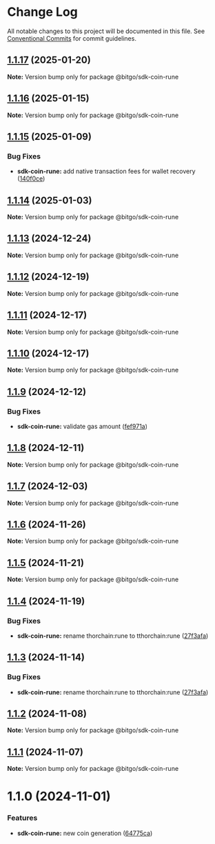 # Change Log

All notable changes to this project will be documented in this file.
See [Conventional Commits](https://conventionalcommits.org) for commit guidelines.

## [1.1.17](https://github.com/BitGo/BitGoJS/compare/@bitgo/sdk-coin-rune@1.1.16...@bitgo/sdk-coin-rune@1.1.17) (2025-01-20)

**Note:** Version bump only for package @bitgo/sdk-coin-rune

## [1.1.16](https://github.com/BitGo/BitGoJS/compare/@bitgo/sdk-coin-rune@1.1.15...@bitgo/sdk-coin-rune@1.1.16) (2025-01-15)

**Note:** Version bump only for package @bitgo/sdk-coin-rune

## [1.1.15](https://github.com/BitGo/BitGoJS/compare/@bitgo/sdk-coin-rune@1.1.14...@bitgo/sdk-coin-rune@1.1.15) (2025-01-09)

### Bug Fixes

- **sdk-coin-rune:** add native transaction fees for wallet recovery ([140f0ce](https://github.com/BitGo/BitGoJS/commit/140f0ce419a0a1093a463a0f955d094ee7c16334))

## [1.1.14](https://github.com/BitGo/BitGoJS/compare/@bitgo/sdk-coin-rune@1.1.13...@bitgo/sdk-coin-rune@1.1.14) (2025-01-03)

**Note:** Version bump only for package @bitgo/sdk-coin-rune

## [1.1.13](https://github.com/BitGo/BitGoJS/compare/@bitgo/sdk-coin-rune@1.1.12...@bitgo/sdk-coin-rune@1.1.13) (2024-12-24)

**Note:** Version bump only for package @bitgo/sdk-coin-rune

## [1.1.12](https://github.com/BitGo/BitGoJS/compare/@bitgo/sdk-coin-rune@1.1.11...@bitgo/sdk-coin-rune@1.1.12) (2024-12-19)

**Note:** Version bump only for package @bitgo/sdk-coin-rune

## [1.1.11](https://github.com/BitGo/BitGoJS/compare/@bitgo/sdk-coin-rune@1.1.9...@bitgo/sdk-coin-rune@1.1.11) (2024-12-17)

**Note:** Version bump only for package @bitgo/sdk-coin-rune

## [1.1.10](https://github.com/BitGo/BitGoJS/compare/@bitgo/sdk-coin-rune@1.1.9...@bitgo/sdk-coin-rune@1.1.10) (2024-12-17)

**Note:** Version bump only for package @bitgo/sdk-coin-rune

## [1.1.9](https://github.com/BitGo/BitGoJS/compare/@bitgo/sdk-coin-rune@1.1.8...@bitgo/sdk-coin-rune@1.1.9) (2024-12-12)

### Bug Fixes

- **sdk-coin-rune:** validate gas amount ([fef971a](https://github.com/BitGo/BitGoJS/commit/fef971a23e3b61814ff51994ce68a855193b397b))

## [1.1.8](https://github.com/BitGo/BitGoJS/compare/@bitgo/sdk-coin-rune@1.1.7...@bitgo/sdk-coin-rune@1.1.8) (2024-12-11)

**Note:** Version bump only for package @bitgo/sdk-coin-rune

## [1.1.7](https://github.com/BitGo/BitGoJS/compare/@bitgo/sdk-coin-rune@1.1.6...@bitgo/sdk-coin-rune@1.1.7) (2024-12-03)

**Note:** Version bump only for package @bitgo/sdk-coin-rune

## [1.1.6](https://github.com/BitGo/BitGoJS/compare/@bitgo/sdk-coin-rune@1.1.5...@bitgo/sdk-coin-rune@1.1.6) (2024-11-26)

**Note:** Version bump only for package @bitgo/sdk-coin-rune

## [1.1.5](https://github.com/BitGo/BitGoJS/compare/@bitgo/sdk-coin-rune@1.1.4...@bitgo/sdk-coin-rune@1.1.5) (2024-11-21)

**Note:** Version bump only for package @bitgo/sdk-coin-rune

## [1.1.4](https://github.com/BitGo/BitGoJS/compare/@bitgo/sdk-coin-rune@1.1.2...@bitgo/sdk-coin-rune@1.1.4) (2024-11-19)

### Bug Fixes

- **sdk-coin-rune:** rename thorchain:rune to tthorchain:rune ([27f3afa](https://github.com/BitGo/BitGoJS/commit/27f3afa5fcfe8d3281d845a37e13bc7ccec86098))

## [1.1.3](https://github.com/BitGo/BitGoJS/compare/@bitgo/sdk-coin-rune@1.1.2...@bitgo/sdk-coin-rune@1.1.3) (2024-11-14)

### Bug Fixes

- **sdk-coin-rune:** rename thorchain:rune to tthorchain:rune ([27f3afa](https://github.com/BitGo/BitGoJS/commit/27f3afa5fcfe8d3281d845a37e13bc7ccec86098))

## [1.1.2](https://github.com/BitGo/BitGoJS/compare/@bitgo/sdk-coin-rune@1.1.1...@bitgo/sdk-coin-rune@1.1.2) (2024-11-08)

**Note:** Version bump only for package @bitgo/sdk-coin-rune

## [1.1.1](https://github.com/BitGo/BitGoJS/compare/@bitgo/sdk-coin-rune@1.1.0...@bitgo/sdk-coin-rune@1.1.1) (2024-11-07)

**Note:** Version bump only for package @bitgo/sdk-coin-rune

# 1.1.0 (2024-11-01)

### Features

- **sdk-coin-rune:** new coin generation ([64775ca](https://github.com/BitGo/BitGoJS/commit/64775caefc425df17f893fe1a5ae26d21adc7b6b))
